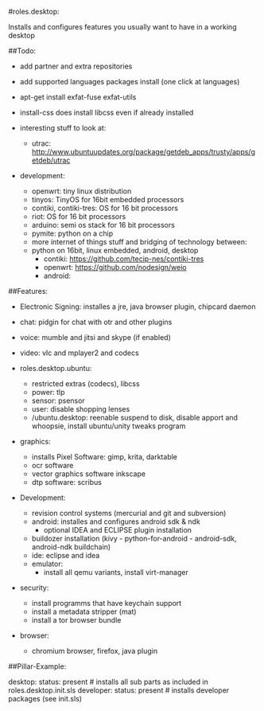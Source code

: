 #roles.desktop: 

Installs and configures features you usually want to have in a working desktop

##Todo:
 * add partner and extra repositories
 * add supported languages packages install (one click at languages)
 * apt-get install exfat-fuse exfat-utils
 * install-css does install libcss even if already installed

 * interesting stuff to look at:
   * utrac: http://www.ubuntuupdates.org/package/getdeb_apps/trusty/apps/getdeb/utrac

 * development:
   * openwrt: tiny linux distribution
   * tinyos: TinyOS for 16bit embedded processors
   * contiki, contiki-tres: OS for 16 bit processors
   * riot: OS for 16 bit processors
   * arduino: semi os stack for 16 bit processors
   * pymite: python on a chip
   * more internet of things stuff and bridging of technology between:
    *  python on 16bit, linux embedded, android, desktop 
       * contiki: https://github.com/tecip-nes/contiki-tres
       * openwrt: https://github.com/nodesign/weio
       * android: 

##Features:

  * Electronic Signing: installes a jre, java browser plugin, chipcard daemon

  * chat: pidgin for chat with otr and other plugins

  * voice: mumble and jitsi and skype (if enabled)
  * video: vlc and mplayer2 and codecs

  * roles.desktop.ubuntu:
    * restricted extras (codecs), libcss
    * power:  tlp
    * sensor: psensor
    * user: disable shopping lenses
    * /ubuntu.desktop: reenable suspend to disk, disable apport and whoopsie, install ubuntu/unity tweaks program

  * graphics:
    * installs Pixel Software: gimp, krita, darktable
    * ocr software
    * vector graphics software inkscape
    * dtp software: scribus

  * Development:
    * revision control systems (mercurial and git and subversion)
    * android: installes and configures android sdk & ndk
      * optional IDEA and ECLIPSE plugin installation
    * buildozer installation (kivy - python-for-android - android-sdk, android-ndk buildchain)
    * ide: eclipse and idea
    * emulator:
      * install all qemu variants, install virt-manager

  * security:
    * install programms that have keychain support
    * install a metadata stripper (mat)
    * install a tor browser bundle

  * browser:
    * chromium browser, firefox, java plugin

##Pillar-Example:

desktop:
  status: present # installs all sub parts as included in roles.desktop.init.sls
  developer:
    status: present # installs developer packages (see init.sls)
